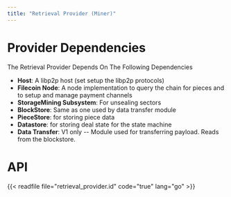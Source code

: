 ```yaml
---
title: "Retrieval Provider (Miner)"
---
```


# Provider Dependencies

The Retrieval Provider Depends On The Following Dependencies

- **Host**: A libp2p host (set setup the libp2p protocols)
- **Filecoin Node**: A node implementation to query the chain for pieces and to setup and manage payment channels
- **StorageMining Subsystem**: For unsealing sectors
- **BlockStore**: Same as one used by data transfer module
- **PieceStore**: for storing piece data
- **Datastore**: for storing deal state for the state machine
- **Data Transfer**: V1 only -- Module used for transferring payload. Reads from the blockstore.

# API

{{< readfile file="retrieval_provider.id" code="true" lang="go" >}}
